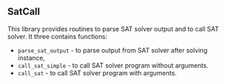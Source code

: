 ## SatCall

This library provides routines to parse SAT solver output and to call SAT solver.
It three contains functions:
* `parse_sat_output` - to parse output from SAT solver after solving instance,
* `call_sat_simple` - to call SAT solver program without arguments.
* `call_sat` - to call SAT solver program with arguments.
